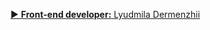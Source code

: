 
[▶️ **Front-end developer:** Lyudmila Dermenzhii](https://www.linkedin.com/in/lyudmila-dermenzhii-624472208/)

